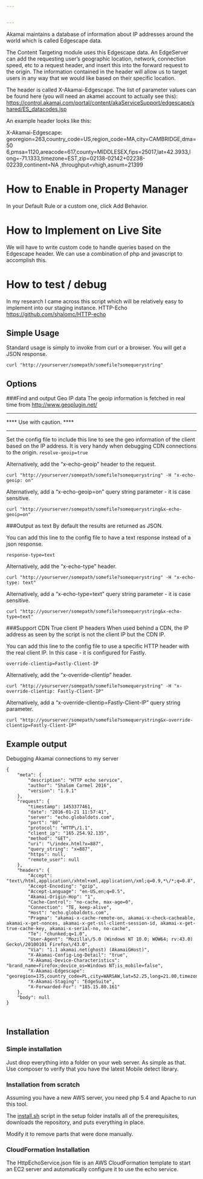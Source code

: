 ```yaml
---


---
```


<p>Akamai maintains a database of information about IP addresses around the world which is called Edgescape data.</p>
<p>The Content Targeting module uses this Edgescape data. An EdgeServer can add the requesting user’s geographic location, network, connection speed, etc to a request header, and insert this into the forward request to the origin. The information contained in the header will allow us to target users in any way that we would like based on their specific location.</p>
<p>The header is called X-Akamai-Edgescape.  The list of parameter values can be found here (you will need an akamei account to actually see this): <a href="https://control.akamai.com/portal/content/akaServiceSupport/edgescape/shared/ES_datacodes.jsp">https://control.akamai.com/portal/content/akaServiceSupport/edgescape/shared/ES_datacodes.jsp</a></p>
<p>An example header looks like this:</p>
<p>X-Akamai-Edgescape: georegion=263,country_code=US,region_code=MA,city=CAMBRIDGE,dma=50 6,pmsa=1120,areacode=617,county=MIDDLESEX,fips=25017,lat=42.3933,l ong=-71.1333,timezone=EST,zip=02138-02142+02238-02239,continent=NA ,throughput=vhigh,asnum=21399</p>
<h1 id="how-to-enable-in-property-manager"><strong>How to Enable in Property Manager</strong></h1>
<p>In your Default Rule or a custom one, click Add Behavior.</p>
<h1 id="how-to-implement-on-live-site"><strong>How to Implement on Live Site</strong></h1>
<p>We will have to write custom code to handle queries based on the Edgescape header.   We can use a combination of php and javascript to accomplish this.</p>
<h1 id="how-to-test--debug"><strong>How to test / debug</strong></h1>
<p>In my research I came across this script which will be relatively easy to implement into our staging instance.  HTTP-Echo  <a href="https://github.com/shalomc/HTTP-echo">https://github.com/shalomc/HTTP-echo</a></p>
<h2 id="simple-usage">Simple Usage</h2>
<p>Standard usage is simply to invoke from curl or a browser. You will get a JSON response.</p>
<p><code>curl "http://yourserver/somepath/somefile?somequerystring"</code></p>
<h2 id="options">Options</h2>
<p>###Find and output Geo IP data The geoip information is fetched in real time from  <a href="http://www.geoplugin.net/">http://www.geoplugin.net/</a></p>
<hr>
<p>**** Use with caution. ****</p>
<hr>
<p>Set the config file to include this line to see the geo information of the client based on the IP address. It is very handy when debugging CDN connections to the origin.  <code>resolve-geoip=true</code></p>
<p>Alternatively, add the “x-echo-geoip” header to the request.</p>
<p><code>curl "http://yourserver/somepath/somefile?somequerystring" -H "x-echo-geoip: on"</code></p>
<p>Alternatively, add a “x-echo-geoip=on” query string parameter - it is case sensitive.</p>
<p><code>curl "http://yourserver/somepath/somefile?somequerystring&amp;x-echo-geoip=on"</code></p>
<p>###Output as text By default the results are returned as JSON.</p>
<p>You can add this line to the config file to have a text response instead of a json response.</p>
<p><code>response-type=text</code></p>
<p>Alternatively, add the “x-echo-type” header.</p>
<p><code>curl "http://yourserver/somepath/somefile?somequerystring" -H "x-echo-type: text"</code></p>
<p>Alternatively, add a “x-echo-type=text” query string parameter - it is case sensitive.</p>
<p><code>curl "http://yourserver/somepath/somefile?somequerystring&amp;x-echo-type=text"</code></p>
<p>###Support CDN True client IP headers When used behind a CDN, the IP address as seen by the script is not the client IP but the CDN IP.</p>
<p>You can add this line to the config file to use a specific HTTP header with the real client IP. In this case - it is configured for Fastly.</p>
<p><code>override-clientip=Fastly-Client-IP</code></p>
<p>Alternatively, add the “x-override-clientip” header.</p>
<p><code>curl "http://yourserver/somepath/somefile?somequerystring" -H "x-override-clientip: Fastly-Client-IP"</code></p>
<p>Alternatively, add a “x-override-clientip=Fastly-Client-IP” query string parameter.</p>
<p><code>curl "http://yourserver/somepath/somefile?somequerystring&amp;x-override-clientip=Fastly-Client-IP"</code></p>
<h2 id="example-output"><a href="https://github.com/shalomc/HTTP-echo#example-output"></a>Example output</h2>
<p>Debugging Akamai connections to my server</p>
<pre><code>{
    "meta": {
        "description": "HTTP echo service",
        "author": "Shalom Carmel 2016",
        "version": "1.9.1"
    },
    "request": {
        "timestamp": 1453377461,
        "date": "2016-01-21 11:57:41",
        "server": "echo.globaldots.com",
        "port": "80",
        "protocol": "HTTP\/1.1",
        "client_ip": "165.254.92.135",
        "method": "GET",
        "uri": "\/index.html?x=887",
        "query_string": "x=887",
        "https": null,
        "remote_user": null
    },
    "headers": {
        "Accept": "text\/html,application\/xhtml+xml,application\/xml;q=0.9,*\/*;q=0.8",
        "Accept-Encoding": "gzip",
        "Accept-Language": "en-US,en;q=0.5",
        "Akamai-Origin-Hop": "1",
        "Cache-Control": "no-cache, max-age=0",
        "Connection": "TE, keep-alive",
        "Host": "echo.globaldots.com",
        "Pragma": "akamai-x-cache-remote-on, akamai-x-check-cacheable, akamai-x-get-nonces, akamai-x-get-ssl-client-session-id, akamai-x-get-true-cache-key, akamai-x-serial-no, no-cache",
        "Te": "chunked;q=1.0",
        "User-Agent": "Mozilla\/5.0 (Windows NT 10.0; WOW64; rv:43.0) Gecko\/20100101 Firefox\/43.0",
        "Via": "1.1 akamai.net(ghost) (AkamaiGHost)",
        "X-Akamai-Config-Log-Detail": "true",
        "X-Akamai-Device-Characteristics": "brand_name=Firefox;device_os=Windows NT;is_mobile=false",
        "X-Akamai-Edgescape": "georegion=175,country_code=PL,city=WARSAW,lat=52.25,long=21.00,timezone=GMT+1,continent=EU,throughput=vhigh,bw=5000,asnum=47273,location_id=0",
        "X-Akamai-Staging": "EdgeSuite",
        "X-Forwarded-For": "185.15.80.161"
    },
    "body": null
}

</code></pre>
<h2 id="installation"><a href="https://github.com/shalomc/HTTP-echo#installation"></a>Installation</h2>
<h3 id="simple-installation"><a href="https://github.com/shalomc/HTTP-echo#simple-installation"></a>Simple installation</h3>
<p>Just drop everything into a folder on your web server. As simple as that.<br>
Use composer to verify that you have the latest Mobile detect library.</p>
<h3 id="installation-from-scratch"><a href="https://github.com/shalomc/HTTP-echo#installation-from-scratch"></a>Installation from scratch</h3>
<p>Assuming you have a new AWS server, you need php 5.4 and Apache to run this tool.</p>
<p>The <a href="http://install.sh">install.sh</a> script in the setup folder installs all of the prerequisites, downloads the repository, and puts everything in place.</p>
<p>Modify it to remove parts that were done manually.</p>
<h3 id="cloudformation-installation"><a href="https://github.com/shalomc/HTTP-echo#cloudformation-installation"></a>CloudFormation Installation</h3>
<p>The HttpEchoService.json file is an AWS CloudFormation template to start an EC2 server and automatically configure it to use the echo service.</p>


